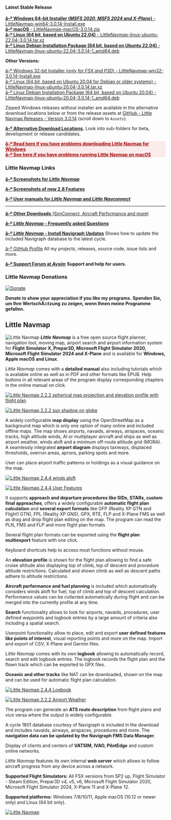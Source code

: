 #### Latest Stable Release

<!-- VERSION_NUMBER_TODO -->

[**â–º Windows 64-bit Installer \(*MSFS 2020, MSFS 2024 and X-Plane*\)** - LittleNavmap-win64-3.0.14-Install.exe](https://github.com/albar965/littlenavmap/releases/download/v3.0.14/LittleNavmap-win64-3.0.14-Install.exe)<br/>
[**â–º macOS** - LittleNavmap-macOS-3.0.14.zip](https://github.com/albar965/littlenavmap/releases/download/v3.0.14/LittleNavmap-macOS-3.0.14.zip)<br/>
[**â–º Linux \(64 bit, based on Ubuntu 22.04\)** - LittleNavmap-linux-ubuntu-22.04-3.0.14.tar.xz](https://github.com/albar965/littlenavmap/releases/download/v3.0.14/LittleNavmap-linux-ubuntu-22.04-3.0.14.tar.xz)<br/>
[**â–º Linux Debian Installation Package \(64 bit, based on Ubuntu 22.04\)** - LittleNavmap-linux-ubuntu-22.04-3.0.14-1_amd64.deb](https://github.com/albar965/littlenavmap/releases/download/v3.0.14/LittleNavmap-linux-ubuntu-22.04-3.0.14-1_amd64.deb)

**Other Versions:**

[â–º Windows 32-bit Installer \(*only for FSX and P3D*\) - LittleNavmap-win32-3.0.14-Install.exe](https://github.com/albar965/littlenavmap/releases/download/v3.0.14/LittleNavmap-win32-3.0.14-Install.exe)<br/>
[â–º Linux \(64 bit, based on Ubuntu 20.04 for Debian or older systems\) - LittleNavmap-linux-ubuntu-20.04-3.0.14.tar.xz](https://github.com/albar965/littlenavmap/releases/download/v3.0.14/LittleNavmap-linux-ubuntu-20.04-3.0.14.tar.xz)<br/>
[â–º Linux Debian Installation Package \(64 bit, based on Ubuntu 20.04\) - LittleNavmap-linux-ubuntu-20.04-3.0.14-1_amd64.deb](https://github.com/albar965/littlenavmap/releases/download/v3.0.14/LittleNavmap-linux-ubuntu-20.04-3.0.14-1_amd64.deb)

Zipped Windows releases without installer are available in the alternative download locations below or from the release assets at [GitHub - Little Navmap Releases - Version 3.0.14](https://github.com/albar965/littlenavmap/releases/v3.0.14) \(scroll down to `Assets`\).

**[â–º Alternative Download Locations](https://albar965.github.io/downloads.html).** Look into sub-folders for beta, development or release candidates.

<p style="color: #c00000; background: rgba(250, 220, 220, 0.5); font-size: 1em;">
  <b>
    <a style="color: #a00000;" href="/littlenavmap-faq.html#windows-download">â–º Read here if you have problems downloading Little Navmap for Windows</a><br/>
    <a style="color: #a00000;" href="https://www.littlenavmap.org/manuals/littlenavmap/release/latest/en/INSTALLATION.html#macos">â–º See here if you have problems running Little Navmap on macOS</a><br/>
  </b>
</p>

### Little Navmap Links

[**â–º Screenshots for _Little Navmap_**](https://albar965.github.io/littlenavmapscreens.html)

[**â–º Screenshots of new 2.8 Features**](https://albar965.github.io/pages/28/littlenavmapscreens.html)


[**â–º User manuals for _Little Navmap_ and _Little Navconnect_**](https://albar965.github.io/manuals.html)

-----

[**â–º Other Downloads** (SimConnect, Aircraft Performance and more)](https://www.littlenavmap.org/downloads)

[**â–º _Little Navmap_ - Frequently asked Questions**](https://albar965.github.io/littlenavmap-faq.html)

[**â–º _Little Navmap_ - Install Navigraph Updates**](https://albar965.github.io/littlenavmap_navigraph.html) Shows how to update the included Navigraph database to the latest cycle.

[â–º GitHub Profile](https://github.com/albar965) All my projects, releases, source code, issue lists and more.

[**â–º Support Forum at _Avsim_**](https://www.avsim.com/forum/780-little-navmap-little-navconnect-little-logbook-support-forum) **Support and help for users.**

### Little Navmap Donations

[![Donate](https://albar965.github.io/assets/images/donate.png)](https://albar965.github.io/donate.html)

**Donate to show your appreciation if you like my programs.**
**Spenden Sie, um Ihre WertschÃ¤tzung zu zeigen, wenn Ihnen  meine Programme gefallen.**

## Little Navmap

![Little Navmap](https://albar965.github.io/assets/images/navroute.png) **_Little Navmap_** is a free open source flight planner, navigation tool, moving map,
airport search and airport information system for **Flight Simulator X, Prepar3D, Microsoft Flight Simulator 2020, Microsoft Flight Simulator 2024 and X-Plane** and is available for **Windows, Apple macOS and Linux**.

_Little Navmap_ comes with a **detailed manual** also including tutorials which is available online as well as in PDF and other formats like EPUB.
Help buttons in all relevant areas of the program display corresponding chapters in the online manual on click.

[![Little Navmap 2.2.2 spherical map projection and elevation profile with flight plan](https://albar965.github.io/assets/images/spherical_small.jpg)](https://albar965.github.io/assets/images/spherical.jpg)

[![Little Navmap 2.2.2 sun shadow on globe](https://albar965.github.io/assets/images/sunshadow_small.jpg)](https://albar965.github.io/assets/images/sunshadow.jpg)

A widely configurable **map display** using the OpenStreetMap as a background map which is only one
option of many online and included offline maps. The map shows airports, navaids, airways,
airspaces, oceanic tracks, high altitude winds, AI or multiplayer aircraft and ships as well as airport weather, winds aloft and a minimum off-route altitude grid (MORA). A seamlessly integrated **airport diagram** displays
taxiways, displaced thresholds, overrun areas, aprons, parking spots and more.

User can place airport traffic patterns or holdings as a visual guidance on the map.

[![Little Navmap 2.4.4 winds aloft](https://albar965.github.io/assets/images/user_features_small.jpg)](https://albar965.github.io/assets/images/user_features.jpg)

[![Little Navmap 2.4.4 User Features](https://albar965.github.io/assets/images/wind_small.jpg)](https://albar965.github.io/assets/images/wind.jpg)

It supports **approach and departure procedures like SIDs, STARs, custom final approaches**, offers a
widely configurable **automatic flight plan calculation** and **several export formats** like GFP \(Reality XP GTN
and Flight1 GTN\), FPL \(Reality XP GNS\), GPX, RTE, FLP and X-Plane FMS as well as drag and drop
flight plan editing on the map. The program can read the PLN, FMS and FLP and more flight plan formats.

Several flight plan formats can be exported using the **flight plan multiexport** feature with one click.

Keyboard shortcuts help to access most functions without mouse.

An **elevation profile** is shown for the flight plan allowing to find a safe cruise altitude also
displaying top of climb, top of descent and procedure altitude restrictions. Calculated and shown
climb as well as descent paths adhere to altitude restrictions.

**Aircraft performance and fuel planning** is included which automatically considers winds aloft for
fuel, top of climb and top of descent calculation. Performance values can be collected
automatically during flight and can be merged into the currently profile at any time.

**Search** functionality allows to look for airports, navaids, procedures, user defined waypoints and
logbook entries by a large amount of criteria also including a spatial search.

Userpoint functionality allow to place, edit and export **user defined features like points of
interest**, visual reporting points and more on the map. Import and export of CSV, X-Plane and Garmin
files.

_Little Navmap_ comes with its own **logbook** allowing to automatically record, search and edit
logbook entries. The logbook records the flight plan and the flown track which can be exported to
GPX files.

**Oceanic and other tracks** like NAT can be downloaded, shown on the map and can be used for
automatic flight plan calculation.

[![Little Navmap 2.4.4 Logbook](https://albar965.github.io/assets/images/logbook_small.jpg)](https://albar965.github.io/assets/images/logbook.jpg)

[![Little Navmap 2.2.2 Airport Weather](https://albar965.github.io/assets/images/airportweather_small.jpg)](https://albar965.github.io/assets/images/airportweather.jpg)

The program can generate an **ATS route description** from flight plans and vice versa where the output
is widely configurable.

A cycle 1801 database courtesy of Navigraph is included in the download and includes navaids,
airways, airspaces, procedures and more. The **navigation data can be updated by the Navigraph
FMS Data Manager**.

Display of clients and centers of **VATSIM, IVAO, PilotEdge** and custom online networks.

_Little Navmap_ features its own internal **web server** which allows to follow aircraft progress from
any device across a network.

**Supported Flight Simulators:** All FSX versions from SP2 up, Flight Simulator - Steam Edition,
Prepar3D v4, v5, v6, Microsoft Flight Simulator 2020, Microsoft Flight Simulator 2024, X-Plane 11 and X-Plane 12.

**Supported platforms:** Windows 7/8/10/11, Apple macOS \(10.12 or newer only\) and Linux \(64 bit only\).

[![Little Navmap](https://albar965.github.io/assets/images/Tipp_FSMagazin_D_Neu_2014_50.png)](https://www.facebook.com/FSMAGAZIN/posts/1349379408450042)
